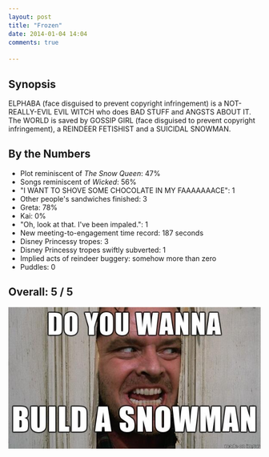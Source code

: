```yaml
---
layout: post
title: "Frozen"
date: 2014-01-04 14:04
comments: true

---
```


Synopsis
--------

ELPHABA (face disguised to prevent copyright infringement) is a NOT-REALLY-EVIL EVIL WITCH who does BAD STUFF and ANGSTS ABOUT IT. The WORLD is saved by GOSSIP GIRL (face disguised to prevent copyright infringement), a REINDEER FETISHIST and a SUICIDAL SNOWMAN.

By the Numbers
--------------

* Plot reminiscent of *The Snow Queen*: 47%
* Songs reminiscent of *Wicked*: 56%
* "I WANT TO SHOVE SOME CHOCOLATE IN MY FAAAAAAACE": 1
* Other people's sandwiches finished: 3
* Greta: 78%
* Kai: 0%
* "Oh, look at that. I've been impaled.": 1
* New meeting-to-engagement time record: 187 seconds
* Disney Princessy tropes: 3
* Disney Princessy tropes swiftly subverted: 1
* Implied acts of reindeer buggery: somehow more than zero
* Puddles: 0

Overall: 5 / 5
--------------

![Well do you? ...punk?](/filmreviews/snowman.jpg)
